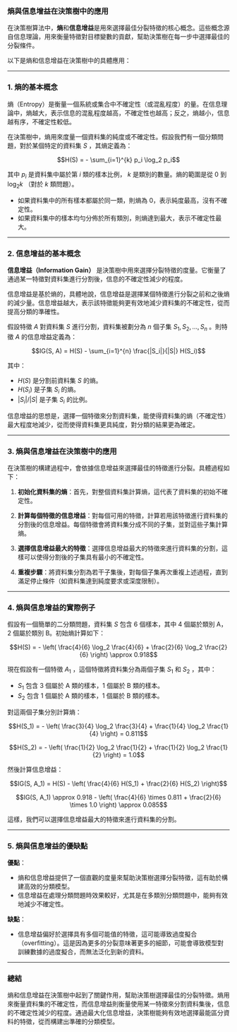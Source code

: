### 熵與信息增益在決策樹中的應用

在決策樹算法中，**熵**和**信息增益**是用來選擇最佳分裂特徵的核心概念。這些概念源自信息理論，用來衡量特徵對目標變數的貢獻，幫助決策樹在每一步中選擇最佳的分裂條件。

以下是熵和信息增益在決策樹中的具體應用：

---

### **1. 熵的基本概念**

熵（Entropy）是衡量一個系統或集合中不確定性（或混亂程度）的量。在信息理論中，熵越大，表示信息的混亂程度越高，不確定性也越高；反之，熵越小，信息越有序，不確定性較低。

在決策樹中，熵用來度量一個資料集的純度或不確定性。假設我們有一個分類問題，對於某個特定的資料集  $`S`$ ，其熵定義為：


```math
H(S) = - \sum_{i=1}^{k} p_i \log_2 p_i
```


其中  $`p_i`$  是資料集中屬於第  $`i`$  類的樣本比例， $`k`$  是類別的數量。熵的範圍是從 0 到  $`\log_2 k`$ （對於  $`k`$  類問題）。

- 如果資料集中的所有樣本都屬於同一類，則熵為 0，表示純度最高，沒有不確定性。
- 如果資料集中的樣本均勻分佈於所有類別，則熵達到最大，表示不確定性最大。

---

### **2. 信息增益的基本概念**

**信息增益（Information Gain）** 是決策樹中用來選擇分裂特徵的度量。它衡量了通過某一特徵對資料集進行分割後，信息的不確定性減少的程度。

信息增益是基於熵的，具體地說，信息增益是選擇某個特徵進行分裂之前和之後熵的減少量。信息增益越大，表示該特徵能夠更有效地減少資料集的不確定性，從而提高分類的準確性。

假設特徵  $`A`$  對資料集  $`S`$  進行分割，資料集被劃分為  $`n`$  個子集  $`S_1, S_2, \dots, S_n`$ 。則特徵  $`A`$  的信息增益定義為：


```math
IG(S, A) = H(S) - \sum_{i=1}^{n} \frac{|S_i|}{|S|} H(S_i)
```


其中：
-  $`H(S)`$  是分割前資料集  $`S`$  的熵。
-  $`H(S_i)`$  是子集  $`S_i`$  的熵。
-  $`|S_i| / |S|`$  是子集  $`S_i`$  的比例。

信息增益的思想是，選擇一個特徵來分割資料集，能使得資料集的熵（不確定性）最大程度地減少，從而使得資料集更具純度，對分類的結果更為確定。

---

### **3. 熵與信息增益在決策樹中的應用**

在決策樹的構建過程中，會依據信息增益來選擇最佳的特徵進行分裂。具體過程如下：

1. **初始化資料集的熵**：首先，對整個資料集計算熵，這代表了資料集的初始不確定性。
   
2. **計算每個特徵的信息增益**：對每個可用的特徵，計算若用該特徵進行資料集的分割後的信息增益。每個特徵會將資料集分成不同的子集，並對這些子集計算熵。

3. **選擇信息增益最大的特徵**：選擇信息增益最大的特徵來進行資料集的分割，這樣可以使得分割後的子集具有最小的不確定性。

4. **重複步驟**：將資料集分割為若干子集後，對每個子集再次重複上述過程，直到滿足停止條件（如資料集達到純度要求或深度限制）。

---

### **4. 熵與信息增益的實際例子**

假設有一個簡單的二分類問題，資料集  $`S`$  包含 6 個樣本，其中 4 個屬於類別 A，2 個屬於類別 B。初始熵計算如下：


```math
H(S) = - \left( \frac{4}{6} \log_2 \frac{4}{6} + \frac{2}{6} \log_2 \frac{2}{6} \right) \approx 0.918
```


現在假設有一個特徵  $`A_1`$ ，這個特徵將資料集分為兩個子集  $`S_1`$  和  $`S_2`$ ，其中：
-  $`S_1`$  包含 3 個屬於 A 類的樣本，1 個屬於 B 類的樣本。
-  $`S_2`$  包含 1 個屬於 A 類的樣本，1 個屬於 B 類的樣本。

對這兩個子集分別計算熵：


```math
H(S_1) = - \left( \frac{3}{4} \log_2 \frac{3}{4} + \frac{1}{4} \log_2 \frac{1}{4} \right) = 0.811
```


```math
H(S_2) = - \left( \frac{1}{2} \log_2 \frac{1}{2} + \frac{1}{2} \log_2 \frac{1}{2} \right) = 1.0
```


然後計算信息增益：


```math
IG(S, A_1) = H(S) - \left( \frac{4}{6} H(S_1) + \frac{2}{6} H(S_2) \right)
```


```math
IG(S, A_1) \approx 0.918 - \left( \frac{4}{6} \times 0.811 + \frac{2}{6} \times 1.0 \right) \approx 0.085
```


這樣，我們可以選擇信息增益最大的特徵來進行資料集的分割。

---

### **5. 熵與信息增益的優缺點**

**優點**：
- 熵和信息增益提供了一個直觀的度量來幫助決策樹選擇分裂特徵，這有助於構建高效的分類模型。
- 信息增益在處理分類問題時效果較好，尤其是在多類別分類問題中，能夠有效地減少不確定性。

**缺點**：
- 信息增益偏好於選擇具有多個可能值的特徵，這可能導致過度擬合（overfitting）。這是因為更多的分裂意味著更多的細節，可能會導致模型對訓練數據的過度擬合，而無法泛化到新的資料。

---

### **總結**

熵和信息增益在決策樹中起到了關鍵作用，幫助決策樹選擇最佳的分裂特徵。熵用來衡量資料集的不確定性，而信息增益則衡量使用某一特徵來分割資料集後，信息的不確定性減少的程度。通過最大化信息增益，決策樹能夠有效地選擇最能區分資料的特徵，從而構建出準確的分類模型。